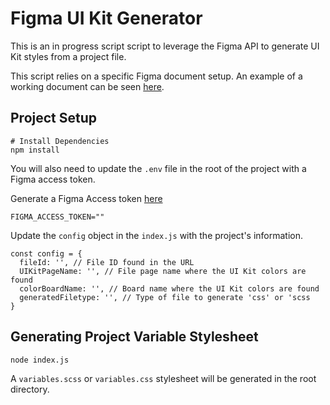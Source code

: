 # Figma UI Kit Generator

This is an in progress script script to leverage the Figma API to generate UI Kit styles from a project file.

This script relies on a specific Figma document setup. An example of a working document can be seen [here](https://www.figma.com/file/IVX1zW36ydRAcYkL0sSeEj/UI-Kit-API-Test).

## Project Setup

```
# Install Dependencies
npm install
```

You will also need to update the `.env` file in the root of the project with a Figma access token.

Generate a Figma Access token [here](https://www.figma.com/developers/api#access-tokens)

```
FIGMA_ACCESS_TOKEN=""
```
Update the `config` object in the `index.js` with the project's information.

```
const config = {
  fileId: '', // File ID found in the URL
  UIKitPageName: '', // File page name where the UI Kit colors are found
  colorBoardName: '', // Board name where the UI Kit colors are found
  generatedFiletype: '', // Type of file to generate 'css' or 'scss
}
```

## Generating Project Variable Stylesheet

`node index.js`

A `variables.scss` or `variables.css` stylesheet will be generated in the root directory.
